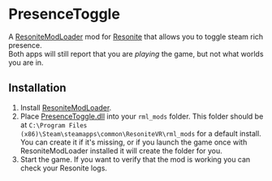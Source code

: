 # PresenceToggle

A [ResoniteModLoader](https://github.com/resonite-modding-group/ResoniteModLoader) mod for [Resonite](https://resonite.com/) that allows you to toggle steam rich presence.<br>
Both apps will still report that you are *playing* the game, but not what worlds you are in.

## Installation
1. Install [ResoniteModLoader](https://github.com/resonite-modding-group/ResoniteModLoader).
1. Place [PresenceToggle.dll](https://github.com/art0007i/PresenceToggle/releases/latest/download/PresenceToggle.dll) into your `rml_mods` folder. This folder should be at `C:\Program Files (x86)\Steam\steamapps\common\ResoniteVR\rml_mods` for a default install. You can create it if it's missing, or if you launch the game once with ResoniteModLoader installed it will create the folder for you.
1. Start the game. If you want to verify that the mod is working you can check your Resonite logs.